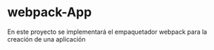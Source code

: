 # webpack-App
En este proyecto se implementará el empaquetador webpack para la creación de una aplicación
